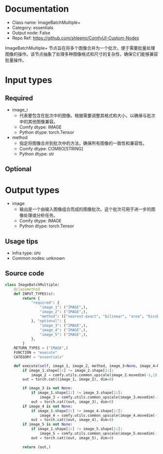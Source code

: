 
# Documentation
- Class name: ImageBatchMultiple+
- Category: essentials
- Output node: False
- Repo Ref: https://github.com/shleemr/ComfyUI-Custom-Nodes

ImageBatchMultiple+ 节点旨在将多个图像合并为一个批次，便于需要批量处理图像的操作。该节点抽象了处理多种图像格式和尺寸的复杂性，确保它们能够兼容批量操作。

# Input types
## Required
- image_i
    - 代表要包含在批次中的图像。根据需要调整其格式和大小，以确保与批次中的其他图像兼容。
    - Comfy dtype: IMAGE
    - Python dtype: torch.Tensor
- method
    - 指定将图像合并到批次中的方法，确保所有图像的一致性和兼容性。
    - Comfy dtype: COMBO[STRING]
    - Python dtype: str
## Optional

# Output types
- image
    - 输出是一个由输入图像组合而成的图像批次。这个批次可用于进一步的图像处理或分析任务。
    - Comfy dtype: IMAGE
    - Python dtype: torch.Tensor


## Usage tips
- Infra type: `GPU`
- Common nodes: unknown


## Source code
```python
class ImageBatchMultiple:
    @classmethod
    def INPUT_TYPES(s):
        return {
            "required": {
                "image_1": ("IMAGE",),
                "image_2": ("IMAGE",),
                "method": (["nearest-exact", "bilinear", "area", "bicubic", "lanczos"], { "default": "lanczos" }),
            }, "optional": {
                "image_3": ("IMAGE",),
                "image_4": ("IMAGE",),
                "image_5": ("IMAGE",),
            },
        }
    RETURN_TYPES = ("IMAGE",)
    FUNCTION = "execute"
    CATEGORY = "essentials"

    def execute(self, image_1, image_2, method, image_3=None, image_4=None, image_5=None):
        if image_1.shape[1:] != image_2.shape[1:]:
            image_2 = comfy.utils.common_upscale(image_2.movedim(-1,1), image_1.shape[2], image_1.shape[1], method, "center").movedim(1,-1)
        out = torch.cat((image_1, image_2), dim=0)

        if image_3 is not None:
            if image_1.shape[1:] != image_3.shape[1:]:
                image_3 = comfy.utils.common_upscale(image_3.movedim(-1,1), image_1.shape[2], image_1.shape[1], method, "center").movedim(1,-1)
            out = torch.cat((out, image_3), dim=0)
        if image_4 is not None:
            if image_1.shape[1:] != image_4.shape[1:]:
                image_4 = comfy.utils.common_upscale(image_4.movedim(-1,1), image_1.shape[2], image_1.shape[1], method, "center").movedim(1,-1)
            out = torch.cat((out, image_4), dim=0)
        if image_5 is not None:
            if image_1.shape[1:] != image_5.shape[1:]:
                image_5 = comfy.utils.common_upscale(image_5.movedim(-1,1), image_1.shape[2], image_1.shape[1], method, "center").movedim(1,-1)
            out = torch.cat((out, image_5), dim=0)
        
        return (out,)

```
